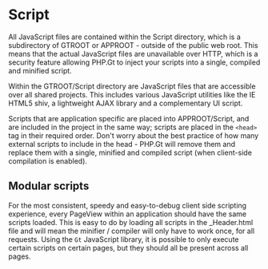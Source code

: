 Script
======
All JavaScript files are contained within the Script directory, which is a subdirectory of GTROOT or APPROOT - outside of the public web root. This means that the actual JavaScript files are unavailable over HTTP, which is a security feature allowing PHP.Gt to inject your scripts into a single, compiled and minified script.

Within the GTROOT/Script directory are JavaScript files that are accessible over all shared projects. This includes various JavaScript utilities like the IE HTML5 shiv, a lightweight AJAX library and a complementary UI script.

Scripts that are application specific are placed into APPROOT/Script, and are included in the project in the same way; scripts are placed in the `<head>` tag in their required order. Don't worry about the best practice of how many external scripts to include in the head - PHP.Gt will remove them and replace them with a single, minified and compiled script (when client-side compilation is enabled).

Modular scripts
---------------
For the most consistent, speedy and easy-to-debug client side scripting experience, every PageView within an application should have the same scripts loaded. This is easy to do by loading all scripts in the _Header.html file and will mean the minifier / compiler will only have to work once, for all requests. Using the `Gt` JavaScript library, it is possible to only execute certain scripts on certain pages, but they should all be present across all pages. 